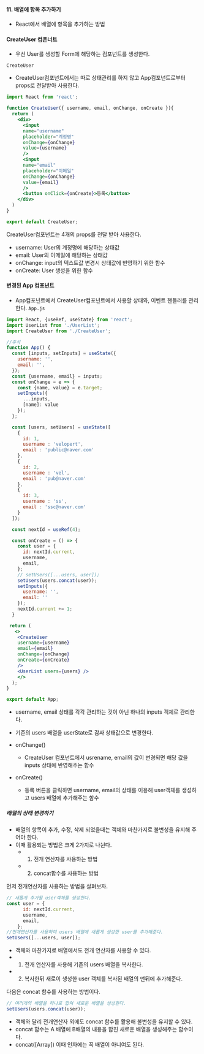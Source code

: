 
#### 11. 배열에 항목 추가하기
- React에서 배열에 항목을 추가하는 방법

#### CreateUser 컴폰너트
- 우선 User를 생성할 Form에 해당하는 컴포넌트를 생성한다.

`CreateUser`
- CreateUser컴포넌트에서는 따로 상태관리를 하지 않고 App컴포넌트로부터 props로 전달받아 사용한다.
```jsx
import React from 'react';

function CreateUser({ username, email, onChange, onCreate }){
  return (
    <div>
      <input 
      name="username"  
      placeholder="계정명"
      onChange={onChange}
      value={username}
      />
      <input 
      name="email"  
      placeholder="이메일"
      onChange={onChange}
      value={email}
      />
      <button onClick={onCreate}>등록</button>
    </div>
  )
}

export default CreateUser;
```
CreateUser컴포넌트는 4개의 props를 전달 받아 사용한다.
- username: User의 계정명에 해당하는 상태값
- email: User의 이메일에 해당하는 상태값
- onChange: input의 텍스트값 변경시 상태값에 반영하기 위한 함수
- onCreate: User 생성을 위한 함수


#### 변경된 App 컴포넌트
- App컴포넌트에서 CreateUser컴포넌트에서 사용할 상태와, 이벤트 핸들러를 관리한다.
`App.js`

```jsx
import React, {useRef, useState} from 'react';
import UserList from './UserList';
import CreateUser from './CreateUser';

//주석
function App() {
  const [inputs, setInputs] = useState({
    username: '',
    email: '',
  });
  const {username, email} = inputs;
  const onChange = e => {
    const {name, value} = e.target;
    setInputs({
      ...inputs,
      [name]: value
    });
  };

  const [users, setUsers] = useState([
    {
      id: 1,
      username : 'velopert',
      email : 'public@naver.com'
    },
    {
      id: 2,
      username : 'vel',
      email : 'pub@naver.com'
    },
    {
      id: 3,
      username : 'ss',
      email : 'ssc@naver.com'
    }
  ]);

  const nextId = useRef(4);

  const onCreate = () => {
    const user = {
      id: nextId.current,
      username,
      email,
    };
    // setUsers([...users, user]);
    setUsers(users.concat(user));
    setInputs({
      username: '',
      email: ''
    });
    nextId.current += 1;
  }

 return (
   <>
    <CreateUser 
    username={username} 
    email={email} 
    onChange={onChange}
    onCreate={onCreate}
    />
    <UserList users={users} />
    </>
  );
}

export default App;

```

- username, email 상태를 각각 관리하는 것이 아닌 하나의 inputs 객체로 관리한다.
- 기존의 users 배열을 userState로 감싸 상태값으로 변경한다.

- onChange()
  - CreateUser 컴포넌트에서 usrename, email의 값이 변경되면 해당 값을 inputs 상태에 반영해주는 함수
- onCreate()
  - 등록 버튼을 클릭하면 username, email의 상태를 이용해 user객체를 생성하고 users 배열에 추가해주는 함수

##### 배열의 상태 변경하기
- 배열의 항목이 추가, 수정, 삭제 되었을때는 객체와 마찬가지로 불변성을 유지해 주어야 한다.
- 이때 활용되는 방법은  크게 2가지로 나뉜다.
  - 1. 전개 연산자를 사용하는 방법
  - 2. concat함수를 사용하는 방법

먼저 전개연산자를 사용하는 방법을 살펴보자.

```javascript
// 새롭게 추가될 user객체를 생성한다.
const user = {
      id: nextId.current,
      username,
      email,
    };
//전개연산자를 사용하여 users 배열에 새롭게 생성한 user를 추가해준다.
setUsers([...users, user]);
```
- 객체와 마찬가지로 배열에서도 전개 연산자를 사용할 수 있다.
- 1. 전개 연산자를 사용해 기존의 users 배열을 복사한다.
- 2. 복사한뒤 새로이 생성한 user 객체를 복사된 배열의 맨뒤에 추가해준다.

다음은  concat 함수를 사용하는 방법이다.
```javascript
// 여러개의 배열을 하나로 합쳐 새로운 배열을 생성한다.
setUsers(users.concat(user));
```
- 객체와 달리 전개연산자 외에도 concat 함수를 활용해 불변성을 유지할 수 있다.
- concat 함수는 A 배열에 B배열의 내용을 합친 새로운 배열을 생성해주는 함수이다.
- concat([Array]) 이때 인자에는 꼭 배열이 아니여도 된다.
